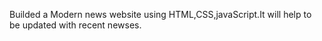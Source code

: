 Builded a Modern news website using HTML,CSS,javaScript.It will help to be updated with recent newses.
